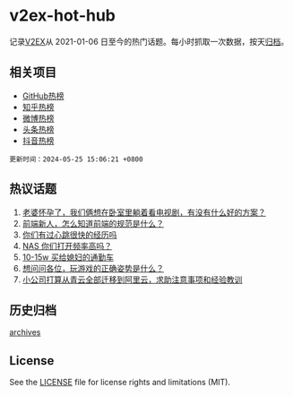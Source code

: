 # v2ex-hot-hub

 记录[V2EX](https://www.v2ex.com/)从 2021-01-06 日至今的热门话题。每小时抓取一次数据，按天[归档](archives)。
 
 ## 相关项目

- [GitHub热榜](https://github.com/snaildev/github-hot-hub)
- [知乎热榜](https://github.com/snaildev/zhihu-hot-hub)
- [微博热榜](https://github.com/snaildev/weibo-hot-hub)
- [头条热榜](https://github.com/snaildev/toutiao-hot-hub)
- [抖音热榜](https://github.com/snaildev/douyin-hot-hub)


 `更新时间：2024-05-25 15:06:21 +0800`

## 热议话题

1. [老婆怀孕了，我们俩想在卧室里躺着看电视剧，有没有什么好的方案？](https://www.v2ex.com/t/1043700)
1. [前端新人，怎么知道前端的规范是什么？](https://www.v2ex.com/t/1043799)
1. [你们有过心跳很快的经历吗](https://www.v2ex.com/t/1043838)
1. [NAS 你们打开频率高吗？](https://www.v2ex.com/t/1043644)
1. [10-15w 买给媳妇的通勤车](https://www.v2ex.com/t/1043804)
1. [想问问各位，玩游戏的正确姿势是什么？](https://www.v2ex.com/t/1043742)
1. [小公司打算从青云全部迁移到阿里云，求助注意事项和经验教训](https://www.v2ex.com/t/1043651)

## 历史归档

[archives](archives)

## License

See the [LICENSE](LICENSE) file for license rights and limitations (MIT).
